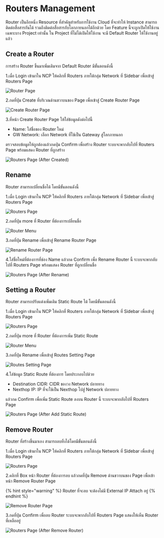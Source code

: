 # Routers Management

Router เป็นอีกหนึ่ง Resource ที่สำคัญสำหรับการใช้งาน Cloud ที่จะทำให้ Instance สามารถติดต่อสื่อสารกันได้ รวมถึงติดต่อสื่อสารกับโลกภายนอกได้อีกด้วย โดย Feature นี้จะถูกเปิดให้ใช้งานเฉพาะบาง Project เท่านั้น ใน Project ที่ไม่ได้เปิดให้ใช้งาน จะมี Default Router ให้ใช้งานอยู่แล้ว

## Create  a Router

การสร้าง Router ขึ้นมาเพิ่มเติมจาก Default Router มีขั้นตอนดังนี้

1.เมื่อ Login เข้ามาใน NCP ให้คลิกที่ Routers ภายใต้กลุ่ม Network ที่ Sidebar เพื่อเข้าสู่ Routers Page

![Router Page](../.gitbook/assets/createrouter01.png)

2.กดที่ปุ่ม Create ที่บริเวณด้านขวาบนของ Page เพื่อเข้าสู่ Create Router Page

![Create Router Page](../.gitbook/assets/createrouter02.png)

3.ที่หน้า Create Router Page ให้ใส่ข้อมูลดังต่อไปนี้

* Name: ใส่ชื่อของ Router ใหม่
* GW Network: เลือก Network ที่ใช้เป็น Gateway สู่โลกภายนอก

ตรวจสอบข้อมูลให้ถูกต้องแล้วกดปุ่ม Confirm เพื่อสร้าง Router ระบบจะพากลับไปที่ Routers Page พร้อมแสดง Router ที่ถูกสร้าง

![Routers Page \(After Created\)](../.gitbook/assets/createrouter03.png)

## Rename

Router สามารถเปลี่ยนชื่อได้ โดยมีขั้นตอนดังนี้

1.เมื่อ Login เข้ามาใน NCP ให้คลิกที่ Routers ภายใต้กลุ่ม Network ที่ Sidebar เพื่อเข้าสู่ Routers Page

![Routers Page](../.gitbook/assets/createrouter03%20%281%29.png)

2.กดที่ปุ่ม more ที่ Router ที่ต้องการเปลี่ยนชื่อ

![Router Menu](../.gitbook/assets/renamerouter01%20%281%29.png)

3.กดที่ปุ่ม Rename เพื่อเข้าสู่ Rename Router Page

![Rename Router Page](../.gitbook/assets/renamerouter02.png)

4.ใส่ชื่อใหม่ที่ต้องการที่ช่อง Name แล้วกด Confirm เพื่อ Rename Router นี้ ระบบจะพากลับไปที่ Routers Page พร้อมแสดง Router ที่ถูกเปลี่ยนชื่อ

![Routers Page \(After Rename\)](../.gitbook/assets/renamerouter03%20%281%29.png)

## Setting a Router

Router สามารถปรับแต่งเพิ่มเติม Static Route ได้ โดยมีขั้นตอนดังนี้

1.เมื่อ Login เข้ามาใน NCP ให้คลิกที่ Routers ภายใต้กลุ่ม Network ที่ Sidebar เพื่อเข้าสู่ Routers Page

![Routers Page](../.gitbook/assets/renamerouter03.png)

2.กดที่ปุ่ม more ที่ Router ที่ต้องการเพิ่ม Static Route

![Router Menu](../.gitbook/assets/renamerouter01.png)

3.กดที่ปุ่ม Rename เพื่อเข้าสู่ Routes Setting Page

![Routes Setting Page](../.gitbook/assets/routessetting01.png)

4.ใส่ข้อมูล Static Route ที่ต้องการ โดยประกอบไปด้วย

* Destination CIDR: CIDR ของวง Network ปลายทาง
* Nexthop IP: IP ที่จะใช้เป็น Nexthop ไปสู่ Network ปลายทาง

แล้วกด Confirm เพื่อเพิ่ม Static Route ลงบน Router นี้ ระบบจะพากลับไปที่ Routers Page

![Routers Page \(After Add Static Route\)](../.gitbook/assets/routessetting02.png)

## Remove Router

Router ที่สร้างขึ้นมาเอง สามารถลบทิ้งได้โดยมีขั้นตอนดังนี้

1.เมื่อ Login เข้ามาใน NCP ให้คลิกที่ Routers ภายใต้กลุ่ม Network ที่ Sidebar เพื่อเข้าสู่ Routers Page

![Routers Page](../.gitbook/assets/removerouter01.png)

2.คลิกที่ Box หน้า Router ที่ต้องการลบ แล้วกดที่ปุ่ม Remove ด้านขวาบนของ Page เพื่อเข้าหน้า Remove Router Page

{% hint style="warning" %}
Router ที่จะลบ จะต้องไม่มี External IP Attach อยู่
{% endhint %}

![Remove Router Page](../.gitbook/assets/removerouter02.png)

3.กดที่ปุ่ม Confirm เพื่อลบ Router ระบบจะพากลับไปที่ Routers Page แสดงให้เห็น Router ที่เหลืออยู่

![Routers Page \(After Remove Router\)](../.gitbook/assets/removerouter03.png)

